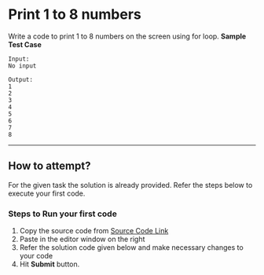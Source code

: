 # Print 1 to 8 numbers

Write a code to print 1 to 8 numbers on the screen using for loop.
**Sample Test Case**
```
Input:
No input

Output:
1
2
3
4
5
6
7
8
```
---
## How to attempt?
For the given task the solution is already provided. Refer the steps below to execute your first code.

### Steps to Run your first code
1. Copy the source code from [Source Code Link](https://raw.githubusercontent.com/Aartiarora22/Lab_assignments/main/P2/T1/Main.java)
2. Paste in the editor window on the right
3. Refer the solution code given below and make necessary changes to your code
4. Hit **Submit** button.


